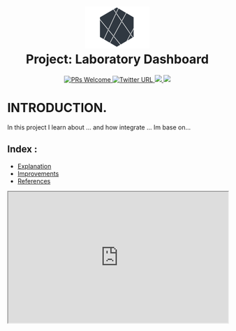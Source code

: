 <h1 align="center">
  <img src="images/logo.png">
  <br/>
  Project: Laboratory Dashboard
  <br>
</h1>

<p align="center">
  <a href="http://makeapullrequest.com">
    <img src="https://img.shields.io/badge/PRs-welcome-brightgreen.svg?style=flat-square" alt="PRs Welcome">
    </a>
   <a href="https://twitter.com/Alejandrosin_" >
    <img alt="Twitter URL" src="https://img.shields.io/twitter/url?style=social&url=https%3A%2F%2Ftwitter.com%2FAlejandrosin_">
  </a>
  <a href="https://github.com/Alejandro-sin?tab=followers">
    <img src="https://img.shields.io/github/followers/Alejandro-sin?tab=followers?style=social">
  </a>
  <a href="">
    <img src="https://img.shields.io/badge/NoteBooks-blue.svg?style=flat-square">
  </a>
</p>


# INTRODUCTION.

In this project I learn about ...  and how integrate ...
Im base on... 

## **Index** :

<ul>
      <li><a href="#Explanation"> Explanation</a></li>
      <li><a href="#Improvements"> Improvements</a></li>
      <li><a href="#References"> References</a></li>
</ul>


<iframe src="https://app.powerbi.com/view?r=eyJrIjoiZWNiMzY5NTYtNGYyMS00MGZkLTg0NTktNDdhMjVmY2RlMjIyIiwidCI6IjlhZjgxMjJjLWZjMTctNGY4Ni04ZTU2LTkwMDQ1OTUzMDhmOSIsImMiOjR9" title="Dashboard" width=100% height="300"></iframe>














